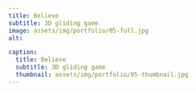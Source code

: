 ```yaml
---
title: Believe
subtitle: 3D gliding game
image: assets/img/portfolio/05-full.jpg
alt: 

caption:
  title: Believe
  subtitle: 3D gliding game
  thumbnail: assets/img/portfolio/05-thumbnail.jpg
---
```

